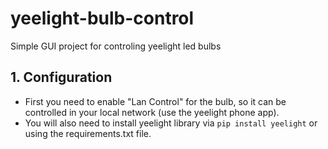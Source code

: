 # yeelight-bulb-control
Simple GUI project for controling yeelight led bulbs

## 1. Configuration
* First you need to enable "Lan Control" for the bulb, so it can be controlled in your local network (use the yeelight phone app).
* You will also need to install yeelight library via `pip install yeelight` or using the requirements.txt file.

